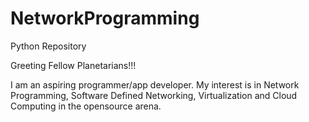 # NetworkProgramming
Python Repository

Greeting Fellow Planetarians!!!

I am an aspiring programmer/app developer. My interest is in Network Programming, Software Defined Networking, Virtualization and Cloud Computing in the opensource arena. 
